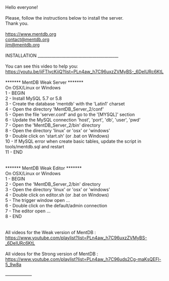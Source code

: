 Hello everyone!<br>
<br>
Please, follow the instructions below to install the server.<br>
Thank you.<br>
<br>
https://www.mentdb.org<br>
contact@mentdb.org<br>
jim@mentdb.org<br>
<br>
INSTALLATION ________________________________________<br>
<br>
You can see this video to help you:<br>
https://youtu.be/jiFTIycKiiQ?list=PLn4aw_h7C96uxzZVMyBS-_6DeIURc6KtL<br>
<br>
******* MentDB Weak Server *******<br>
On OSX/Linux or Windows<br>
1 - BEGIN<br>
2 - Install MySQL 5.7 or 5.8<br>
3 - Create the database 'mentdb' with the 'Latin1' charset<br>
4 - Open the directory 'MentDB_Server_2/conf'<br>
5 - Open the file 'server.conf' and go to the '[MYSQL]' section<br>
6 - Update the MySQL connection 'host', 'port', 'db', 'user', 'pwd'<br>
7 - Open the 'MentDB_Server_2/bin' directory<br>
8 - Open the directory 'linux' or 'osx' or 'windows'<br>
9 - Double click on 'start.sh' (or .bat on Windows)<br>
10 - If MySQL error when create basic tables, update the script in tools/mentdb.sql and restart<br>
11 - END<br>
<br>
<br>
******* MentDB Weak Editor *******<br>
On OSX/Linux or Windows<br>
1 - BEGIN<br>
2 - Open the 'MentDB_Server_2/bin' directory<br>
3 - Open the directory 'linux' or 'osx' or 'windows'<br>
4 - Double click on editor.sh (or .bat on Windows)<br>
5 - The trigger window open ...<br>
6 - Double click on the default/admin connection<br>
7 - The editor open ...<br>
8 - END<br>
<br>
<br>
All videos for the Weak version of MentDB :<br>
https://www.youtube.com/playlist?list=PLn4aw_h7C96uxzZVMyBS-_6DeIURc6KtL<br>
<br>
All videos for the Strong version of MentDB :<br>
https://www.youtube.com/playlist?list=PLn4aw_h7C96uds2Cg-maKsQEFl-5_9w8a<br>
<br>
——————<br>
<br>
<br>